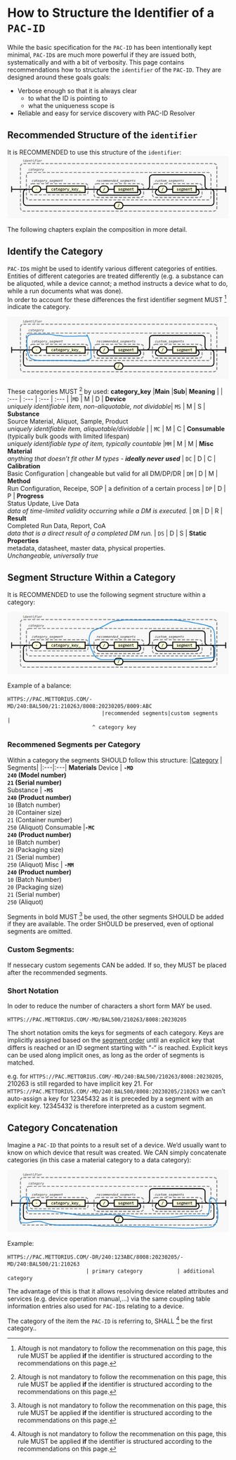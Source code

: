 
# How to Structure the Identifier of a ``PAC-ID``

While the basic specification for the `PAC-ID` has been intentionally kept minimal, `PAC-ID`s are much more powerful if they are issued both, systematically and with a bit of verbosity. This page contains recommendations how to structure the `identifier` of the `PAC-ID`. 
They are designed around these goals goals:

- Verbose enough so that it is always clear
  - to what the ID is pointing to
  - what the uniqueness scope is
- Reliable and easy for service discovery with PAC-ID Resolver

## Recommended Structure of the `identifier`
It is RECOMMENDED to use this structure of the `identifier`:
![Segment groups](images/identifier_structure.png)


The following chapters explain the composition in more detail.


## Identify the Category
`PAC-ID`s might be used to identify various different categories of entities. Entities of different categories are treated differently (e.g. a substance can be aliquoted, while a device cannot; a method instructs a device what to do, while a run documents what was done). <br>
In order to account for these differences the first identifier segment MUST [^1] indicate the category.

![Segment groups](images/identifier_structure_category-id.png)


These categories MUST [^1] by used:
**category_key** |**Main** |**Sub**| **Meaning** |
| :--- | :--- | :--- | :--- |
|`MD` | M | D | **Device** <br> _uniquely identifiable item, non-aliquotable, not dividable_| 
 `MS` | M | S | **Substance** <br> Source Material, Aliquot, Sample, Product <br> _uniquely identifiable item, aliquotable/dividable_ |
| `MC` | M | C | **Consumable** <br> (typically bulk goods with limited lifespan) <br> _uniquely identifiable type of item, typically countable_ 
|`MM` | M | M | **Misc Material** <br> _anything that doesn’t fit other M types - **ideally never used**_ 
| `DC` | D | C | **Calibration** <br> Basic Configuration | changeable but valid for all DM/DP/DR 
| `DM` | D | M | **Method** <br> Run Configuration, Receipe, SOP | a definition of a certain process 
| `DP` | D | P | **Progress** <br> Status Update, Live Data <br> _data of time-limited validity occurring while a DM is executed._
| `DR` | D | R | **Result** <br> Completed Run Data, Report, CoA <br> _data that is a direct result of a completed DM run._
| `DS` | D | S | **Static Properties** <br> metadata, datasheet, master data, physical properties. <br> _Unchangeable, universally true_ 





## Segment Structure Within a Category 
It is RECOMMENDED to use the following segment structure within a category:

![Segment groups](images/identifier_structure_category-segments.png)

Example of a balance:
```
HTTPS://PAC.METTORIUS.COM/-MD/240:BAL500/21:210263/8008:20230205/8009:ABC
                              |recommended segments|custom segments       |
                           ^ category key
```

### Recommened Segments per Category
Within a category the segments SHOULD follow this structure:
|[Category](#categories) | Segments|
|:---|:---|
**Materials**
Device | **`-MD` <br>`240` (Model number) <br> `21`  (Serial number)** <br>
Substance | **`-MS` <br> `240`  (Product number)** <br> `10`  (Batch number) <br> `20`  (Container size) <br> `21`  (Container number) <br> `250` (Aliquot)
Consumable |**`-MC` <br> `240`  (Product number)** <br> `10` (Batch number) <br> `20` (Packaging size) <br> `21` (Serial number) <br> `250`  (Aliquot)
Misc | **`-MM` <br> `240` (Product number)** <br> `10`  (Batch Number) <br> `20` (Packaging size) <br> `21` (Serial number) <br> `250` (Aliquot)


Segments in bold MUST [^1] be used, the other segments SHOULD be added if they are available. The order SHOULD be preserved, even of optional segments are omitted.


### Custom Segments:
If nessecary custom segements CAN be added. If so, they MUST be placed after the recommended segments.

### Short Notation
In oder to reduce the number of characters a short form MAY be used. 

```
HTTPS://PAC.METTORIUS.COM/-MD/BAL500/210263/8008:20230205
```

The short notation omits the keys for segments of each category. Keys are implicitly assigned based on the [segment order](#Best-practice-for-segment-structure-within-a-category) until an explicit key that differs is reached or an ID segment starting with “-“ is reached.
Explicit keys can be used along implicit ones, as long as the order of segments is matched.

e.g. for ``HTTPS://PAC.METTORIUS.COM/-MD/240:BAL500/210263/8008:20230205``, 210263 is still regarded to have implicit key 21. For ``HTTPS://PAC.METTORIUS.COM/-MD/240:BAL500/8008:20230205/210263`` we can’t auto-assign a key for 12345432 as it is preceded by a segment with an explicit key. 12345432 is therefore interpreted as a custom segment.



## Category Concatenation
Imagine a `PAC-ID` that points to a result set of a device. We’d usually want to know on which device that result was created. We CAN simply concatenate categories (in this case a material category to a data category):

![Segment groups](images/identifier_structure_category-concatenation.png)

Example:
```
HTTPS://PAC.METTORIUS.COM/-DR/240:123ABC/8008:20230205/-MD/240:BAL500/21:210263
                         | primary category           | additional category
```

The advantage of this is that it allows resolving device related attributes and services (e.g. device operation manual,…) via the same coupling table information entries also used for `PAC-ID`s relating to a device.

The category of the item the `PAC-ID` is referring to, SHALL [^1] be the first category.. 


[^1]: Altough is not mandatory to follow the recommenation on this page, this rule MUST be applied **if** the identifier is structured according to the recommendations on this page.